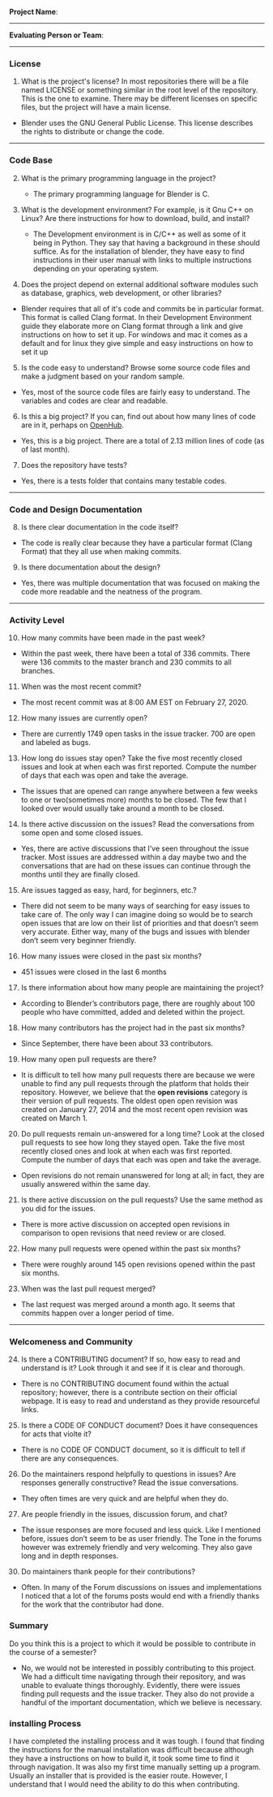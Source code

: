 **Project Name**:


---

**Evaluating Person or Team**:


---


### License

1. What is the project's license? In most repositories there will be a file named LICENSE or something similar in the root level of the repository. This is the one to examine. There may be different licenses on specific files, but the project will have a main license.
- Blender uses the GNU General Public License. This license describes the rights to distribute or change the code.

---

### Code Base


2. What is the primary programming language in the project?
   - The primary programming language for Blender is C.


3. What is the development environment? For example, is it Gnu C++ on Linux?
Are there instructions for how to download, build, and install?

   - The Development environment is in C/C++ as well as some of it being in Python. They say that having a background in these should suffice. As for the installation of blender, they have easy to find instructions in their user manual with links to multiple instructions depending on your operating system.

4. Does the project depend on external additional software modules such as
database,  graphics, web development, or other libraries?
- Blender requires that all of it's code and commits be in particular format. This format is called Clang format. In their Development Environment guide they elaborate more on Clang format through a link and give instructions on how to set it up. For windows and mac it comes as a default and for linux they give simple and easy instructions on how to set it up

5. Is the code easy to understand? Browse some source code files and make
a judgment based on your random sample.
- Yes, most of the source code files are fairly easy to understand. The variables and codes are clear and readable.

6. Is this a big project? If you can, find out about how many lines of code
are in it, perhaps on [OpenHub](https://www.openhub.net/).
- Yes, this is a big project. There are a total of 2.13 million lines of code (as of last month).


7. Does the repository have tests?
- Yes, there is a tests folder that contains many testable codes.


---

### Code and Design Documentation
8. Is there clear documentation in the code itself?
- The code is really clear because they have a particular format (Clang Format) that they all use when making commits.


9. Is there documentation about the design?
- Yes, there was multiple documentation that was focused on making the code more readable and the neatness of the program. 


---


### Activity Level


10. How many commits have been made in the past week?
- Within the past week, there have been a total of 336 commits. There were 136 commits to the master branch and 230 commits to all branches.

11. When was the most recent commit?
- The most recent commit was at 8:00 AM EST on February 27, 2020.

12. How many issues are currently open?
- There are currently 1749 open tasks in the issue tracker. 700 are open and labeled as bugs.

13. How long do issues stay open?
Take the five most recently closed issues and look at when each was first reported.
Compute the number of days that each was open and take the average.
- The issues that are opened can range anywhere between a few weeks to one or two(sometimes more) months to be closed. The few that I looked over would usually take around a month to be closed.


14. Is there active discussion on the issues?
Read the conversations from some open and some closed issues.
- Yes, there are active discussions that I’ve seen throughout the issue tracker. Most issues are addressed within a day maybe two and the conversations that are had on these issues can continue through the months until they are finally closed.

15. Are issues tagged as easy, hard, for beginners, etc.?
- There did not seem to be many ways of searching for easy issues to take care of. The only way I can imagine doing so would be to search open issues that are low on their list of priorities and that doesn’t seem very accurate. Either way, many of the bugs and issues with blender don’t seem very beginner friendly. 

16. How many issues were closed in the past six months?
- 451 issues were closed in the last 6 months


17. Is there information about how many people are maintaining the project?
- According to Blender’s contributors page, there are roughly about 100 people who have committed, added and deleted within the project.

18. How many contributors has the project had in the past six months?
- Since September, there have been about 33 contributors.


19. How many open pull requests are there?
- It is difficult to tell how many pull requests there are because we were unable to find any pull requests through the platform that holds their repository. However, we believe that the **open revisions** category is their version of pull requests. The oldest open open revision was created on January 27, 2014 and the most recent open revision was created on March 1.

20. Do pull requests remain un-answered for a long time?
Look at the closed pull requests to see how long they stayed open.
Take the five most recently closed ones and look at when each was first reported.
Compute the number of days that each was open and take the average.
- Open revisions do not remain unanswered for long at all; in fact, they are usually answered within the same day.

21. Is there active discussion on the pull requests?
Use the same method as you did for the issues.
- There is more active discussion on accepted open revisions in comparison to open revisions that need review or are closed.

22. How many pull requests were opened within the past six months?
- There were roughly around 145 open revisions opened within the past six months.


23. When was the last  pull request  merged?
- The last request was merged around a month ago. It seems that commits happen over a longer period of time. 

---
### Welcomeness and Community

24. Is there a CONTRIBUTING document? If so, how easy to read and understand is it?
Look through it and see if it is clear and thorough.
- There is no CONTRIBUTING document found within the actual repository; however, there is a contribute section on their official webpage. It is easy to read and understand as they provide resourceful links. 

25. Is there a CODE OF CONDUCT document? Does it have consequences for acts that
violte it?
- There is no CODE OF CONDUCT document, so it is difficult to tell if there are any consequences.

26. Do the maintainers respond helpfully to questions in issues?
Are responses generally constructive?
Read the issue conversations.
- They often times are very quick and are helpful when they do. 

27. Are people friendly in the issues, discussion forum, and chat?
- The issue responses are more focused and less quick. Like I mentioned before, issues don’t seem to be as user friendly. The Tone in the forums however was extremely friendly and very welcoming. They also gave long and in depth responses.

30. Do maintainers thank people for their contributions?
- Often. In many of the Forum discussions on issues and implementations I noticed that a lot of the forums posts would end with a friendly thanks for the work that the contributor had done.

### Summary
Do you think  this is a project to which it would be possible to contribute in the
course of a semester?
* No, we would not be interested in possibly contributing to this project. We had a difficult time navigating through their repository, and was unable to evaluate things thoroughly. Evidently, there were issues finding pull requests and the issue tracker. They also do not provide a handful of the important documentation, which we believe is necessary.


### installing Process

I have completed the installing process and it was tough. I found that finding the instructions for the manual installation was difficult because although they have a instructions on how to build it, it took some time to find it through navigation. It was also my first time manually setting up a program. Usually an installer that is provided is the easier route. However, I understand that I would need the ability to do this when contributing.  
